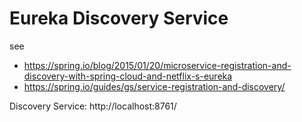 # Eureka Discovery Service

see 

* https://spring.io/blog/2015/01/20/microservice-registration-and-discovery-with-spring-cloud-and-netflix-s-eureka
* https://spring.io/guides/gs/service-registration-and-discovery/


Discovery Service: http://localhost:8761/

